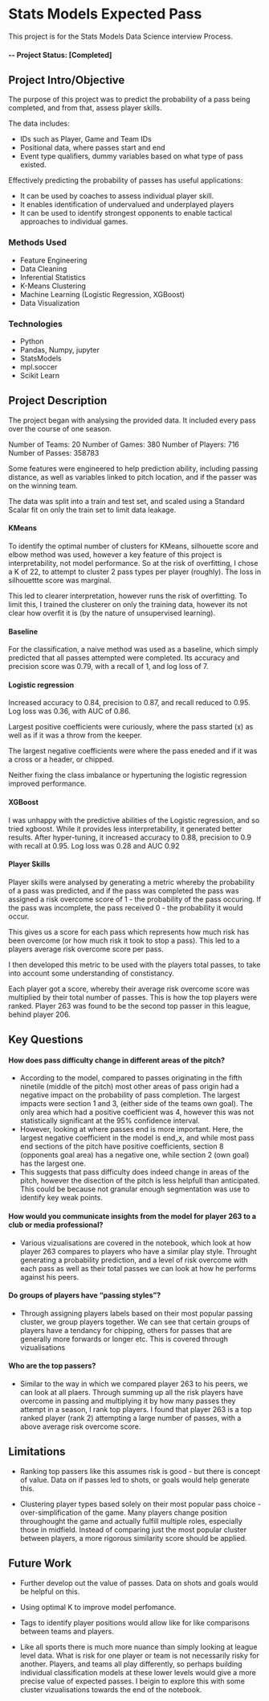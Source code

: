 # Stats Models Expected Pass
This project is for the Stats Models Data Science interview Process.

#### -- Project Status: [Completed]

## Project Intro/Objective
The purpose of this project was to predict the probability of a pass being completed, and from that, assess player skills.

The data includes:

- IDs such as Player, Game and Team IDs
- Positional data, where passes start and end
- Event type qualifiers, dummy variables based on what type of pass existed.

Effectively predicting the probability of passes has useful applications: 
 * It can be used by coaches to assess individual player skill.
 * It enables identification of undervalued and underplayed players
 * It can be used to identify strongest opponents to enable tactical approaches to individual games.


### Methods Used
* Feature Engineering
* Data Cleaning
* Inferential Statistics
* K-Means Clustering
* Machine Learning (Logistic Regression, XGBoost)
* Data Visualization

### Technologies
* Python
* Pandas, Numpy, jupyter
* StatsModels
* mpl.soccer
* Scikit Learn

## Project Description

The project began with analysing the provided data. It included every pass over the course of one season.

Number of Teams: 20
Number of Games: 380
Number of Players: 716
Number of Passes: 358783

Some features were engineered to help prediction ability, including passing distance, as well as variables linked to pitch location, and if the passer was on the winning team.

The data was split into a train and test set, and scaled using a Standard Scalar fit on only the train set to limit data leakage.

#### KMeans 

To identify the optimal number of clusters for KMeans, silhouette score and elbow method was used, however a key feature of this project is interpretability, not model performance. So at the risk of overfitting, I chose a K of 22, to attempt to cluster 2 pass types per player (roughly). The loss in silhouettte score was marginal.

This led to clearer interpretation, however runs the risk of overfitting. To limit this, I trained the clusterer on only the training data, however its not clear how overfit it is (by the nature of unsupervised learning).

#### Baseline

For the classification, a naive method was used as a baseline, which simply predicted that all passes attempted were completed. Its accuracy and precision score was 0.79, with a recall of 1, and log loss of 7.

#### Logistic regression 

Increased accuracy to 0.84, precision to 0.87, and recall reduced to 0.95. Log loss was 0.36, with AUC of 0.86.

Largest positive coefficients were curiously, where the pass started (x) as well as if it was a throw from the keeper.

The largest negative coefficients were where the pass eneded and if it was a cross or a header, or chipped.

Neither fixing the class imbalance or hypertuning the logistic regression improved performance.

#### XGBoost

I was unhappy with the predictive abilities of the Logistic regression, and so tried xgboost. While it provides less interpretability, it generated better results. After hyper-tuning, it increased accuracy to 0.88, precision to 0.9 with recall at 0.95. Log loss was 0.28 and AUC 0.92

#### Player Skills

Player skills were analysed by generating a metric whereby the probability of a pass was predicted, and if the pass was completed the pass was assigned a risk overcome score of 1 - the probability of the pass occuring. If the pass was incomplete, the pass received 0 - the probability it would occur.

This gives us a score for each pass which represents how much risk has been overcome (or how much risk it took to stop a pass). This led to a players average risk overcome score per pass.

I then developed this metric to be used with the players total passes, to take into account some understanding of constistancy. 

Each player got a score, whereby their average risk overcome score was multiplied by their total number of passes. This is how the top players were ranked. Player 263 was found to be the second top passer in this league, behind player 206.

## Key Questions

#### How does pass difficulty change in different areas of the pitch?

 - According to the model, compared to passes originating in the fifth ninetile (middle of the pitch) most other areas of pass origin had a negative impact on the probability of pass completion. The largest impacts were section 1 and 3, (either side of the teams own goal). The only area which had a positive coefficient was 4, however this was not statistically significant at the 95% confidence interval.
 - However, looking at where passes end is more important. Here, the largest negative coefficient in the model is end_x, and while most pass end sections of the pitch have positive coefficients, section 8 (opponents goal area) has a negative one, while section 2 (own goal) has the largest one.
 - This suggests that pass difficulty does indeed change in areas of the pitch, however the disection of the pitch is less helpfull than anticipated. This could be because not granular enough segmentation was use to identify key weak points.

#### How would you communicate insights from the model for player 263 to a club or media professional?

- Various vizualisations are covered in the notebook, which look at how player 263 compares to players who have a similar play style. Throught generating a probability prediction, and a level of risk overcome with each pass as well as their total passes we can look at how he performs against his peers. 

#### Do groups of players have “passing styles”?

 - Through assigning players labels based on their most popular passing cluster, we group players together. We can see that certain groups of players have a tendancy for chipping, others for passes that are generally more forwards or longer etc. This is covered through vizualisations
         
#### Who are the top passers?

- Similar to the way in which we compared player 263 to his peers, we can look at all plaers. Through summing up all the risk players have overcome in passing and multiplying it by how many passes they attempt in a season, I rank top players. I found that player 263 is a top ranked player (rank 2) attempting a large number of passes, with a above average risk overcome score.

## Limitations

- Ranking top passers like this assumes risk is good - but there is concept of value. Data on if passes led to shots, or goals would help generate this.

- Clustering player types based solely on their most popular pass choice - over-simplification of the game. Many players change position throughought the game and actually fulfill multiple roles, especially those in midfield. Instead of comparing just the most popular cluster between players, a more rigorous similarity score should be applied.

## Future Work

- Further develop out the value of passes. Data on shots and goals would be helpful on this.

- Using optimal K to improve model perfomance.

- Tags to identify player positions would allow like for like comparisons between teams and players.

- Like all sports there is much more nuance than simply looking at league level data. What is risk for one player or team is not necessarily risky for another. Players, and teams all play differently, so perhaps building individual classification models at these lower levels would give a more precise value of expected passes. I beigin to explore this with some cluster vizualisations towards the end of the notebook.
